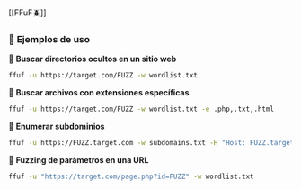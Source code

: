 [[FFuF🪲]]
### 🔹 **Ejemplos de uso**

🔹 **Buscar directorios ocultos en un sitio web**

```bash
ffuf -u https://target.com/FUZZ -w wordlist.txt
```

🔹 **Buscar archivos con extensiones específicas**

```bash
ffuf -u https://target.com/FUZZ -w wordlist.txt -e .php,.txt,.html
```

🔹 **Enumerar subdominios**

```bash
ffuf -u https://FUZZ.target.com -w subdomains.txt -H "Host: FUZZ.target.com"
```

🔹 **Fuzzing de parámetros en una URL**

```bash
ffuf -u "https://target.com/page.php?id=FUZZ" -w wordlist.txt
```
